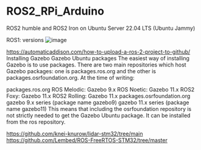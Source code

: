 # ROS2_RPi_Arduino
ROS2 humble and ROS2 Iron on Ubuntu Server 22.04 LTS (Ubuntu Jammy)

ROS1: versions
![image](https://github.com/saidijongo/ROS2_RPi_Ubuntu22_04LTS/assets/31678025/c51d6a8d-7bd5-4ece-b103-ad0e70af125b)

https://automaticaddison.com/how-to-upload-a-ros-2-project-to-github/
Installing Gazebo
Gazebo Ubuntu packages
The easiest way of installing Gazebo is to use packages. There are two main repositories which host Gazebo packages: one is packages.ros.org and the other is packages.osrfoundation.org. At the time of writing:

packages.ros.org
ROS Melodic: Gazebo 9.x
ROS Noetic: Gazebo 11.x
ROS2 Foxy: Gazebo 11.x
ROS2 Rolling: Gazebo 11.x
packages.osrfoundation.org
gazebo 9.x series (package name gazebo9)
gazebo 11.x series (package name gazebo11)
This means that including the osrfoundation repository is not strictly needed to get the Gazebo Ubuntu package. It can be installed from the ros repository.


https://github.com/knei-knurow/lidar-stm32/tree/main
https://github.com/Lembed/ROS-FreeRTOS-STM32/tree/master


